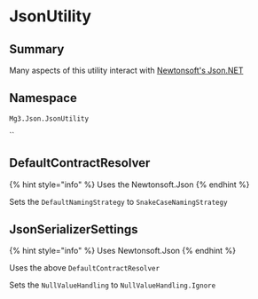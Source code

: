 # JsonUtility

## Summary

Many aspects of this utility interact with [Newtonsoft's Json.NET](https://www.newtonsoft.com/json)

## Namespace

`Mg3.Json.JsonUtility`

``

## DefaultContractResolver

{% hint style="info" %}
Uses the Newtonsoft.Json
{% endhint %}

Sets the `DefaultNamingStrategy` to `SnakeCaseNamingStrategy`

## JsonSerializerSettings

{% hint style="info" %}
Uses Newtonsoft.Json
{% endhint %}

Uses the above `DefaultContractResolver`

Sets the `NullValueHandling` to `NullValueHandling.Ignore`
